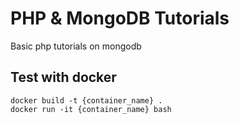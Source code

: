 # PHP & MongoDB Tutorials
Basic php tutorials on mongodb

## Test with docker
```
docker build -t {container_name} .
docker run -it {container_name} bash
```
